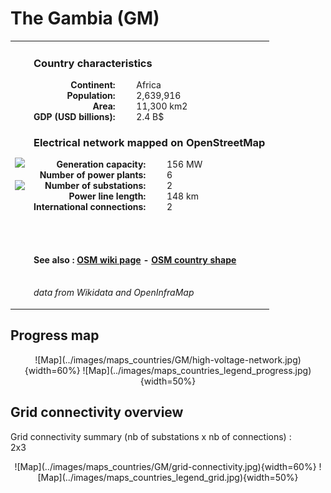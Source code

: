 # The Gambia (GM)

<table width="90%">
<tr>
<td>
<img src="http://commons.wikimedia.org/wiki/Special:FilePath/Flag%20of%20The%20Gambia.svg" width="250">
<br><br>
<img src="http://commons.wikimedia.org/wiki/Special:FilePath/Gambia%20%28orthographic%20projection%20with%20inset%29.svg" width="250"></td>
<td>
<h3>Country characteristics</h3>
<div style="display: inline-block;text-align:right;margin-right:30px;font-weight: bold;">
Continent:<br>Population:<br>Area:<br>GDP (USD billions):
</div>
<div style="display: inline-block;">
Africa<br>2,639,916<br>11,300 km2<br>2.4 B$
</div>
<h3>Electrical network mapped on OpenStreetMap</h3>
<div style="display: inline-block;text-align:right;margin-right:30px;font-weight: bold;">Generation capacity:<br>
Number of power plants:<br>
Number of substations:<br>
Power line length:<br>
International connections:<br>
</div>
<div style="display: inline-block;">156 MW<br>
6<br>
2<br>
148 km<br>
2<br>
</div>

<br><br><h4>See also :
<a href="https://wiki.openstreetmap.org/wiki/Power_networks/The Gambia" target="_blank">OSM wiki page</a> -
<a href="https://openstreetmap.org/relation/192774" target="_blank">OSM country shape</a>
</h4>

<br><i>data from Wikidata and OpenInfraMap</i>
</td>
</tr>
</table>


## Progress map

<center>![Map](../images/maps_countries/GM/high-voltage-network.jpg){width=60%}
![Map](../images/maps_countries_legend_progress.jpg){width=50%}</center>



## Grid connectivity overview

Grid connectivity summary (nb of substations x nb of connections) :<br>2x3

<center>![Map](../images/maps_countries/GM/grid-connectivity.jpg){width=60%}
![Map](../images/maps_countries_legend_grid.jpg){width=50%}</center>

